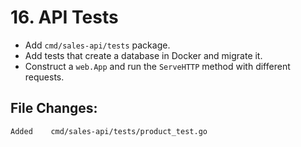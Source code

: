 # 16. API Tests

- Add `cmd/sales-api/tests` package.
- Add tests that create a database in Docker and migrate it.
- Construct a `web.App` and run the `ServeHTTP` method with different requests.


## File Changes:

```
Added    cmd/sales-api/tests/product_test.go
```